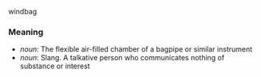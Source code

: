 windbag
### Meaning
+ _noun_: The flexible air-filled chamber of a bagpipe or similar instrument
+ _noun_: Slang. A talkative person who communicates nothing of substance or interest
